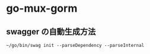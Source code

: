 # go-mux-gorm

## swagger の自動生成方法

```shell
~/go/bin/swag init --parseDependency --parseInternal
```
